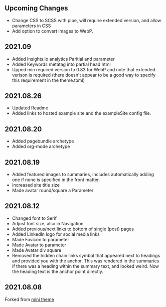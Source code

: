 ## Upcoming Changes
- Change CSS to SCSS with pipe, will require extended version, and allow parameters in CSS
- Add option to convert images to WebP.

## 2021.09
- Added Insights.io analytics Paritial and parameter
- Added Keywords metatag into partial head.html
- Upped min required version to 0.83 for WebP and note that extended verison is required (there doesn't appear to be a good way to specify this requirement in the theme.toml)

## 2021.08.26

- Updated Readme
- Added links to hosted example site and the exampleSite config file.

## 2021.08.20

- Added pagebundle archetype
- Added org-mode archetype

## 2021.08.19

- Added featured images to summaries, includes automatically adding one if none is specified in the front matter.
- Increased site title size
- Made avatar round/square a Parameter

## 2021.08.12

- Changed font to Serif
- Adjust font size, also in Navigation
- Added previous/next links to bottom of single (post) pages
- Added LinkedIn logo for social media links
- Made Favicon to parameter
- Made Avatar to parameter
- Made Avatar div square
- Removed the hidden chain links symbol that appeared next to headings and provided you with the anchor. This was rendered in the summaries if there was a heading within the summary text, and looked weird. Now the heading text is the anchor point directly. 

## 2021.08.08

Forked from [mini theme](https://github.com/nodejh/hugo-theme-mini)
